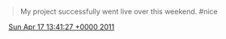 > My project successfully went live over this weekend\. \#nice

<img src="../../media/tweet.ico" width="12" /> [Sun Apr 17 13:41:27 +0000 2011](https://twitter.com/DromerDenker/status/59612438353555456)